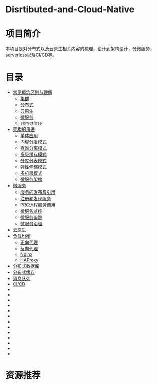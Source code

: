 # Disrtibuted-and-Cloud-Native

# 项目简介

本项目是对分布式以及云原生相关内容的梳理，设计到架构设计，分微服务，serverless以及CI/CD等。

# 目录

- <a href = "">常见概念区别与理解</a>
  - <a href = "">集群</a>
  - <a href = "">分布式</a>
  - <a href = "">云原生</a>
  - <a href = "">微服务</a>
  - <a href = "">serverless</a>
- <a href = "">架构的演进</a>
  - <a href = "">单体应用</a>
  - <a href = "">内容分发模式</a>
  - <a href = "">查询分离模式</a>
  - <a href = "">多级缓存模式</a>
  - <a href = "">分库分表模式</a>
  - <a href = "">弹性伸缩模式</a>
  - <a href = "">多机房模式</a>
  - <a href = "">微服务架构</a>
- <a href = "">微服务</a>
  - <a href = "">服务的发布与引用</a>
  - <a href = "">注册和发现服务</a>
  - <a href = "">PRC远程服务调用</a>
  - <a href = "">微服务监控</a>
  - <a href = "">微服务追踪</a>
  - <a href = "">微服务治理</a>
- <a href = "">云原生</a>
- <a href = "">负载均衡</a>
  - <a href = "">正向代理</a>
  - <a href = "">反向代理</a>
  - <a href = "">Nginx</a>
  - <a href = "">HAProxy</a>
- <a href = "">分布式数据库</a>
- <a href = "">分布式缓存</a>
- <a href = "">消息队列</a>
- <a href = "">CI/CD</a>
- <a href = ""></a>
- <a href = ""></a>
- <a href = ""></a>
- <a href = ""></a>
- <a href = ""></a>
- <a href = ""></a>
- <a href = ""></a>
- <a href = ""></a>
- <a href = ""></a>
- <a href = ""></a>
- <a href = ""></a>
- <a href = ""></a>
- <a href = ""></a>

# 资源推荐

